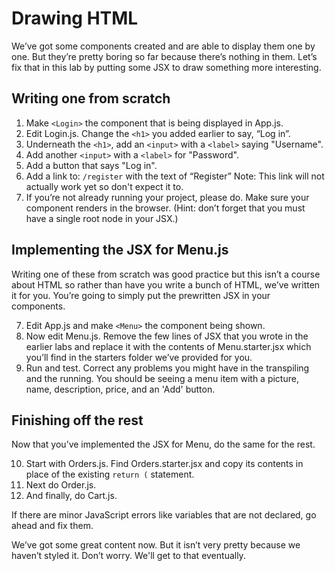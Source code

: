 # Drawing HTML
<!-- Time: 20min -->
We’ve got some components created and are able to display them one by one. But they’re pretty boring so far because there’s nothing in them. Let’s fix that in this lab by putting some JSX to draw something more interesting.

## Writing one from scratch

1.	Make `<Login>` the component that is being displayed in App.js.
2.	Edit Login.js. Change the `<h1>` you added earlier to say, “Log in”.
3.	Underneath the `<h1>`, add an `<input>` with a `<label>` saying "Username".
4.	Add another `<input>` with a `<label>` for "Password".
5. Add a button that says "Log in".
6.	Add a link to: `/register` with the text of “Register”
Note: This link will not actually work yet so don't expect it to.
7.	If you’re not already running your project, please do. Make sure your component renders in the browser.  (Hint: don’t forget that you must have a single root node in your JSX.)


## Implementing the JSX for Menu.js
Writing one of these from scratch was good practice but this isn’t a course about HTML so rather than have you write a bunch of HTML, we’ve written it for you. You’re going to simply put the prewritten JSX in your components.

7.	Edit App.js and make `<Menu>` the component being shown.
8.	Now edit Menu.js. Remove the few lines of JSX that you wrote in the earlier labs and replace it with the contents of Menu.starter.jsx which you’ll find in the starters folder we’ve provided for you.
9.	Run and test. Correct any problems you might have in the transpiling and the running. You should be seeing a menu item with a picture, name, description, price, and an 'Add' button.

## Finishing off the rest
Now that you’ve implemented the JSX for Menu, do the same for the rest.

10. Start with Orders.js. Find Orders.starter.jsx and copy its contents in place of the existing `return (` statement.
11. Next do Order.js.
12. And finally, do Cart.js.

If there are minor JavaScript errors like variables that are not declared, go ahead and fix them.

We’ve got some great content now. But it isn’t very pretty because we haven’t styled it. Don’t worry. We'll get to that eventually.
